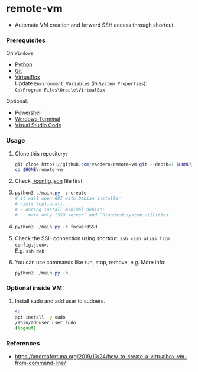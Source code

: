 # remote-vm
- Automate VM creation and forward SSH access through shortcut.

### Prerequisites
On `Windows`:
- [Python](https://www.microsoft.com/store/productId/9NCVDN91XZQP?ocid=pdpshare)
- [Git](https://git-scm.com/download/win)
- [VirtualBox](https://www.virtualbox.org/wiki/Downloads) \
    Update `Environment Variables` (in `System Properties`): \
    `C:\Program Files\Oracle\VirtualBox`

Optional:
- [Powershell](https://github.com/PowerShell/PowerShell?tab=readme-ov-file#get-powershell)
- [Windows Terminal](https://aka.ms/terminal)
- [Visual Studio Code](https://code.visualstudio.com/docs/?dv=win64user)

### Usage
1. Clone this repository:
    ```powershell
    git clone https://github.com/vaddern/remote-vm.git --depth=1 $HOME\remote-vm
    cd $HOME\remote-vm
    ```

1. Check [./config.json](./config.json) file first.
1.
    ```powershell
    python3 ./main.py -c create
    # it will open GUI with Debian installer
    # hints (optional):
    # - during install minimal debian:
    #    mark only `SSH server` and `Standard system utilities`
    ```
1.
    ```powershell
    python3 ./main.py -c forwardSSH
    ```
1. Check the SSH connection using shortcut: `ssh <ssh:alias from config.json>`.\
    E.g. `ssh deb`

1.  You can use commands like run, stop, remove, e.g. More info:
    ```powershell
    python3 ./main.py -h
    ```

### Optional inside VM:
1. Install sudo and add user to sudoers.
    ```bash
    su
    apt install -y sudo
    /sbin/adduser user sudo
    (logout)
    ```

### References
- https://andreafortuna.org/2019/10/24/how-to-create-a-virtualbox-vm-from-command-line/
